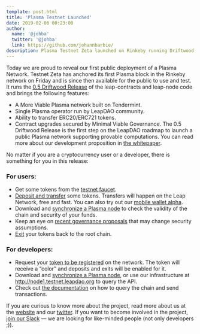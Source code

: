 ```yaml
---
template: post.html
title: 'Plasma Testnet Launched'
date: 2019-02-06 00:23:00
author:
  name: '@johba'
  twitter: '@johba'
  link: https://github.com/johannbarbie/
description: Plasma Testnet Zeta launched on Rinkeby running Driftwood release.
---
```


Today we are proud to reveal our first public deployment of a Plasma Network. Testnet Zeta has anchored its first Plasma block in the Rinkeby network on Friday and is since then available for the public to use and test. It runs the [0.5 Driftwood Release](https://test.leapdao.org/blog/Plasma-Roadmap/) of the leap-contracts and leap-node code and brings the following features:
- A More Viable Plasma network built on Tendermint.
- Single Plasma operator run by LeapDAO community.
- Ability to transfer ERC20/ERC721 tokens.
- Contract upgrades secured by Minimal Viable Governance.
The 0.5 Driftwood Release is the first step on the LeapDAO roadmap to launch a public Plasma network supporting provable computations. You can read more about our development proposition in [the whitepaper](https://docs.google.com/document/d/1vStTjqvqZGyiI5AVtpwCIMlHFnzC_4bbixsCfs27-M8).

No matter if you are a cryptocurrency user or a developer, there is something for you in this release:

### For users:
- Get some tokens from the [testnet faucet](http://testnet.leapdao.org/faucet).
- [Deposit and transfer](http://testnet.leapdao.org/wallet) some tokens. Transfers will happen on the Leap Network, free and fast. You can also try out our [mobile wallet alpha](https://github.com/leapdao/mobile-plasma-wallet).
- Download and [synchronize a Plasma node](https://github.com/leapdao/leap-node) to check the validity of the chain and security of your funds.
- Keep an eye on [recent governance proposals](http://testnet.leapdao.org/governance) that may change security assumptions.
- [Exit](http://testnet.leapdao.org/wallet) your tokens back to the root chain.

### For developers:
- Request your [token to be registered](http://testnet.leapdao.org/registerToken) on the network. The token will receive a “color” and deposits and exits will be enabled for it.
- Download and [synchronize a Plasma node](https://github.com/leapdao/leap-node), or use our infrastructure at http://node1.testnet.leapdao.org to query the API.
- Check out [the documentation](http://docs.leapdao.org) on how to query the chain and send transactions. 


If you are curious to know more about the project, read more about us at the [website](https://leapdao.org/) and our [twitter](https://twitter.com/leapdao). If you want to become involved in the project, [join our Slack](https://docs.google.com/forms/d/e/1FAIpQLSd8_wDGDAi__HvfYEWNK_bvJzIkxwHHRVL6AFEfJewBd2Vn9A/viewform) — we are looking for like-minded people (not only developers ;)).


